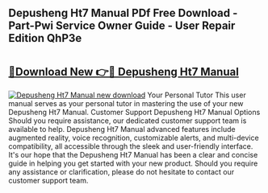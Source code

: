 ## Depusheng Ht7 Manual PDf Free Download - Part-Pwi Service Owner Guide - User Repair Edition QhP3e

# <h2><a href="http://bc42600.oget.top/?id=Depusheng+Ht7+Manual">🔗Download New 👉🔴 Depusheng Ht7 Manual</a></h2>

[![Depusheng Ht7 Manual new download](https://i.imgur.com/5g1atiW.png)](http://bc42600.oget.top/?id=Depusheng+Ht7+Manual)
Your Personal Tutor This user manual serves as your personal tutor in mastering the use of your new Depusheng Ht7 Manual. Customer Support Depusheng Ht7 Manual Options Should you require assistance, our dedicated customer support team is available to help. Depusheng Ht7 Manual advanced features include augmented reality, voice recognition, customizable alerts, and multi-device compatibility, all accessible through the sleek and user-friendly interface. It's our hope that the Depusheng Ht7 Manual has been a clear and concise guide in helping you get started with your new product. Should you require any assistance or clarification, please do not hesitate to contact our customer support team.
